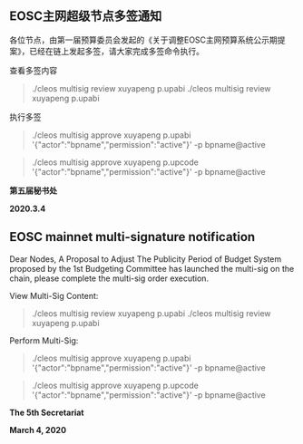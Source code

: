## EOSC主网超级节点多签通知
各位节点，由第一届预算委员会发起的《关于调整EOSC主网预算系统公示期提案》，已经在链上发起多签，请大家完成多签命令执行。

查看多签内容

> ./cleos  multisig review xuyapeng p.upabi
./cleos  multisig review xuyapeng p.upabi

执行多签

>./cleos   multisig approve xuyapeng p.upabi '{"actor":"bpname","permission":"active"}' -p bpname@active

>./cleos   multisig approve xuyapeng p.upcode '{"actor":"bpname","permission":"active"}' -p bpname@active

**第五届秘书处**

**2020.3.4**


## EOSC mainnet multi-signature notification
Dear Nodes, A Proposal to Adjust The Publicity Period of Budget System proposed by the 1st Budgeting Committee has launched the multi-sig on the chain, please complete the multi-sig order execution.

View Multi-Sig Content:
> ./cleos  multisig review xuyapeng p.upabi
./cleos  multisig review xuyapeng p.upabi

Perform Multi-Sig:
>./cleos   multisig approve xuyapeng p.upabi '{"actor":"bpname","permission":"active"}' -p bpname@active

>./cleos   multisig approve xuyapeng p.upcode '{"actor":"bpname","permission":"active"}' -p bpname@active

**The 5th Secretariat**

**March 4, 2020**

